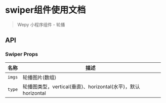 # swiper组件使用文档

> Wepy 小程序组件 - 轮播

## API

### Swiper Props

| 名称                  | 描述                         |
|----------------------|------------------------------|
|`imgs`           |  轮播图片(数组)  |
|`type`         | 轮播图类型，vertical(垂直)、horizontal(水平)，默认 horizontal |
